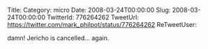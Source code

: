 Title: 
Category: micro
Date: 2008-03-24T00:00:00
Slug: 2008-03-24T00:00:00
TwitterId: 776264262
TweetUrl: https://twitter.com/mark_philpot/status/776264262
ReTweetUser: 

damn! Jericho is cancelled... again.